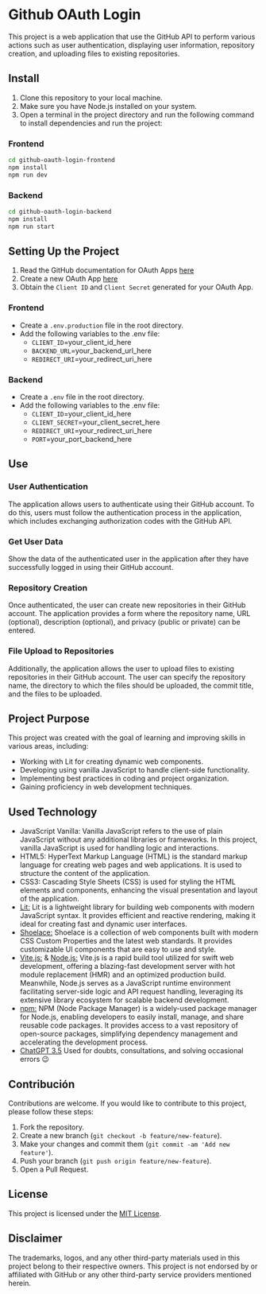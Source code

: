# Github OAuth Login

This project is a web application that use the GitHub API to perform various actions such as user authentication, displaying user information, repository creation, and uploading files to existing repositories.

## Install

1. Clone this repository to your local machine.
2. Make sure you have Node.js installed on your system.
3. Open a terminal in the project directory and run the following command to install dependencies and run the project:

### Frontend
   ```bash
   cd github-oauth-login-frontend
   npm install
   npm run dev
   ```

### Backend
   ```bash
   cd github-oauth-login-backend
   npm install
   npm run start
   ```

## Setting Up the Project

1. Read the GitHub documentation for OAuth Apps [here](https://docs.github.com/apps/oauth-apps/building-oauth-apps/authorizing-oauth-apps)
2. Create a new OAuth App [here](https://github.com/settings/applications/new)
3. Obtain the `Client ID` and `Client Secret` generated for your OAuth App.

### Frontend
- Create a `.env.production` file in the root directory.
- Add the following variables to the .env file:
   - `CLIENT_ID`=your_client_id_here
   - `BACKEND_URL`=your_backend_url_here
   - `REDIRECT_URI`=your_redirect_uri_here

### Backend
- Create a `.env` file in the root directory.
- Add the following variables to the .env file:
   - `CLIENT_ID`=your_client_id_here
   - `CLIENT_SECRET`=your_client_secret_here
   - `REDIRECT_URI`=your_redirect_uri_here
   - `PORT`=your_port_backend_here

## Use

### User Authentication

The application allows users to authenticate using their GitHub account. To do this, users must follow the authentication process in the application, which includes exchanging authorization codes with the GitHub API.

### Get User Data

Show the data of the authenticated user in the application after they have successfully logged in using their GitHub account.

### Repository Creation

Once authenticated, the user can create new repositories in their GitHub account. The application provides a form where the repository name, URL (optional), description (optional), and privacy (public or private) can be entered.

### File Upload to Repositories

Additionally, the application allows the user to upload files to existing repositories in their GitHub account. The user can specify the repository name, the directory to which the files should be uploaded, the commit title, and the files to be uploaded.

## Project Purpose

This project was created with the goal of learning and improving skills in various areas, including:
- Working with Lit for creating dynamic web components.
- Developing using vanilla JavaScript to handle client-side functionality.
- Implementing best practices in coding and project organization.
- Gaining proficiency in web development techniques.

## Used Technology

- JavaScript Vanilla: Vanilla JavaScript refers to the use of plain JavaScript without any additional libraries or frameworks. In this project, vanilla JavaScript is used for handling logic and interactions.
- HTML5: HyperText Markup Language (HTML) is the standard markup language for creating web pages and web applications. It is used to structure the content of the application.
- CSS3: Cascading Style Sheets (CSS) is used for styling the HTML elements and components, enhancing the visual presentation and layout of the application.
- [Lit:](https://lit.dev) Lit is a lightweight library for building web components with modern JavaScript syntax. It provides efficient and reactive rendering, making it ideal for creating fast and dynamic user interfaces.
- [Shoelace:](https://shoelace.style) Shoelace is a collection of web components built with modern CSS Custom Properties and the latest web standards. It provides customizable UI components that are easy to use and style.
- [Vite.js:](https://vitejs.dev/) & [Node.js:](https://nodejs.org/) Vite.js is a rapid build tool utilized for swift web development, offering a blazing-fast development server with hot module replacement (HMR) and an optimized production build. Meanwhile, Node.js serves as a JavaScript runtime environment facilitating server-side logic and API request handling, leveraging its extensive library ecosystem for scalable backend development.
- [npm:](https://www.npmjs.com/) NPM (Node Package Manager) is a widely-used package manager for Node.js, enabling developers to easily install, manage, and share reusable code packages. It provides access to a vast repository of open-source packages, simplifying dependency management and accelerating the development process.
- [ChatGPT 3.5](https://chat.openai.com) Used for doubts, consultations, and solving occasional errors :wink:

## Contribución

Contributions are welcome. If you would like to contribute to this project, please follow these steps:

1. Fork the repository.
2. Create a new branch (`git checkout -b feature/new-feature`).
3. Make your changes and commit them (`git commit -am 'Add new feature'`).
4. Push your branch (`git push origin feature/new-feature`).
5. Open a Pull Request.

## License

This project is licensed under the [MIT License](LICENSE.md).

## Disclaimer
The trademarks, logos, and any other third-party materials used in this project belong to their respective owners. This project is not endorsed by or affiliated with GitHub or any other third-party service providers mentioned herein.